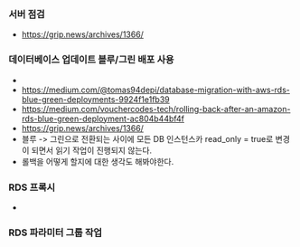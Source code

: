 ### 서버 점검
- https://grip.news/archives/1366/

### 데이터베이스 업데이트 블루/그린 배포 사용
- [](https://docs.aws.amazon.com/ko_kr/AmazonRDS/latest/AuroraUserGuide/blue-green-deployments-switching.html)
- https://medium.com/@tomas94depi/database-migration-with-aws-rds-blue-green-deployments-9924f1e1fb39
- https://medium.com/vouchercodes-tech/rolling-back-after-an-amazon-rds-blue-green-deployment-ac804b44bf4f
- https://grip.news/archives/1366/
- 블루 -> 그린으로 전환되는 사이에 모든 DB 인스턴스카 read_only = true로 변경이 되면서 읽기 작업이 진행되지 않는다.
- 롤백을 어떻게 할지에 대한 생각도 해봐야한다.
### RDS 프록시
- [](https://docs.aws.amazon.com/ko_kr/AmazonRDS/latest/UserGuide/blue-green-deployments.html)

### RDS 파라미터 그룹 작업